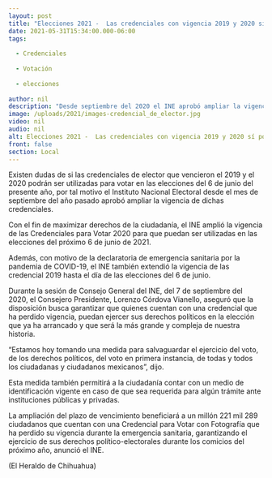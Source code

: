 ```yaml
---
layout: post
title: "Elecciones 2021 -  Las credenciales con vigencia 2019 y 2020 sí podrán votar"
date: 2021-05-31T15:34:00.000-06:00
tags:
  
  - Credenciales
  
  - Votación
  
  - elecciones
  
author: nil
description: "Desde septiembre del 2020 el INE aprobó ampliar la vigencia de dichas credenciales"
image: /uploads/2021/images-credencial_de_elector.jpg
video: nil
audio: nil
alt: Elecciones 2021 -  Las credenciales con vigencia 2019 y 2020 sí podrán votar
front: false
section: Local
---
```


Existen dudas de si las credenciales de elector que vencieron el 2019 y el 2020 podrán ser utilizadas para votar en las elecciones del 6 de junio del presente año, por tal motivo el Instituto Nacional Electoral desde el mes de septiembre del año pasado aprobó ampliar la vigencia de dichas credenciales.

Con el fin de maximizar derechos de la ciudadanía, el INE amplió la vigencia de las Credenciales para Votar 2020 para que puedan ser utilizadas en las elecciones del próximo 6 de junio de 2021.

Además, con motivo de la declaratoria de emergencia sanitaria por la pandemia de COVID-19, el INE también extendió la vigencia de las credencial 2019 hasta el día de las elecciones del 6 de junio.

Durante la sesión de Consejo General del INE, del 7 de septiembre del 2020, el Consejero Presidente, Lorenzo Córdova Vianello, aseguró que la disposición busca garantizar que quienes cuentan con una credencial que ha perdido vigencia, puedan ejercer sus derechos políticos en la elección que ya ha arrancado y que será la más grande y compleja de nuestra historia.

“Estamos hoy tomando una medida para salvaguardar el ejercicio del voto, de los derechos políticos, del voto en primera instancia, de todas y todos los ciudadanas y ciudadanos mexicanos”, dijo.

Esta medida también permitirá a la ciudadanía contar con un medio de identificación vigente en caso de que sea requerida para algún trámite ante instituciones públicas y privadas.

La ampliación del plazo de vencimiento beneficiará a un millón 221 mil 289 ciudadanos que cuentan con una Credencial para Votar con Fotografía que ha perdido su vigencia durante la emergencia sanitaria, garantizando el ejercicio de sus derechos político-electorales durante los comicios del próximo año, anunció el INE.

(El Heraldo de Chihuahua)